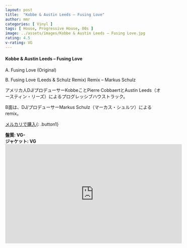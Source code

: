 ```yaml
---
layout: post
title:  "Kobbe & Austin Leeds – Fusing Love"
author: mmr
categories: [ Vinyl ]
tags: [ House, Progressive House, 00s ]
image: ../assets/images/Kobbe & Austin Leeds – Fusing Love.jpg
rating: 4.5
v-rating: VG
---
```


#### Kobbe & Austin Leeds – Fusing Love

A. Fusing Love (Original)

B. Fusing Love (Leeds & Schulz Remix) Remix – Markus Schulz

アメリカ人DJ/プロデューサーKobbeことPierre CobbaertとAustin Leeds（オースティン・リーズ）によるプログレッシブハウストラック。

B面は、DJ/プロデューサーMarkus Schulz（マーカス・シュルツ）によるremix。

[メルカリで購入](https://jp.mercari.com/item/m59349003998?afid=6142608987){: .button1}

<div class="mt-4 mb-4 d-flex align-items-center">
<strong class="mr-1">盤質: VG-</strong>
</div>
<div class="mt-4 mb-4 d-flex align-items-center">
<strong class="mr-1">ジャケット: VG</strong>
</div>

<iframe width="560" height="315" src="https://www.youtube.com/embed/Qqn08DSjR9s?si=hA3dPVEBQtbgHsjR" title="YouTube video player" frameborder="0" allow="accelerometer; autoplay; clipboard-write; encrypted-media; gyroscope; picture-in-picture; web-share" referrerpolicy="strict-origin-when-cross-origin" allowfullscreen></iframe>